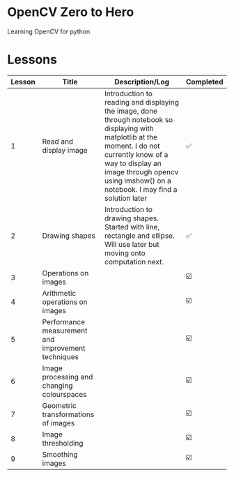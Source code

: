 # OpenCV Zero to Hero
 Learning OpenCV for python

# Lessons

| Lesson | Title | Description/Log | Completed |
|------|--------|--------|-------|
| 1 | Read and display image | Introduction to reading and displaying the image, done through notebook so displaying with matplotlib at the moment. I do not currently know of a way to display an image through opencv using imshow() on a notebook. I may find a solution later | :white_check_mark: |
| 2 | Drawing shapes | Introduction to drawing shapes. Started with line, rectangle and ellipse. Will use later but moving onto computation next. | :white_check_mark: |
| 3 | Operations on images |  | :ballot_box_with_check: |
| 4 | Arithmetic operations on images |  | :ballot_box_with_check: |
| 5 | Performance measurement and improvement techniques |  | :ballot_box_with_check: |
| 6 | Image processing and changing colourspaces |  | :ballot_box_with_check: |
| 7 | Geometric transformations of images |  | :ballot_box_with_check: |
| 8 | Image thresholding |  | :ballot_box_with_check: |
| 9 | Smoothing images |  | :ballot_box_with_check: |